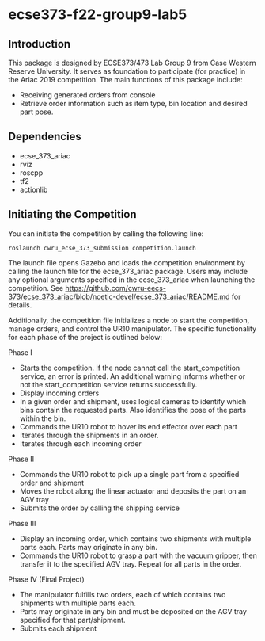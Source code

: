 # ecse373-f22-group9-lab5
## Introduction
This package is designed by ECSE373/473 Lab Group 9 from Case Western Reserve University. It serves as foundation to participate (for practice) in the Ariac 2019
competition. The main functions of this package include:
- Receiving generated orders from console
- Retrieve order information such as item type, bin location and desired part pose.
## Dependencies
- ecse_373_ariac
- rviz
- roscpp
- tf2
- actionlib

## Initiating the Competition
You can initiate the competition by calling the following line:

	roslaunch cwru_ecse_373_submission competition.launch

The launch file opens Gazebo and loads the competition environment by calling the launch file for the ecse_373_ariac package. Users may include any optional arguments specified in the ecse_373_ariac when launching the competition. See https://github.com/cwru-eecs-373/ecse_373_ariac/blob/noetic-devel/ecse_373_ariac/README.md for details.

Additionally, the competition file initializes a node to start the competition, manage orders, and control the UR10 manipulator. The specific functionality for each phase of the project is outlined below:

Phase I
- Starts the competition. If the node cannot call the start_competition service, an error is printed. An additional warning informs whether or not the start_competition service returns successfully.
- Display incoming orders
- In a given order and shipment, uses logical cameras to identify which bins contain the requested parts. Also identifies the pose of the parts within the bin.
- Commands the UR10 robot to hover its end effector over each part
- Iterates through the shipments in an order.
- Iterates through each incoming order

Phase II
- Commands the UR10 robot to pick up a single part from a specified order and shipment
- Moves the robot along the linear actuator and deposits the part on an AGV tray
- Submits the order by calling the shipping service

Phase III
- Display an incoming order, which contains two shipments with multiple parts each. Parts may originate in any bin.
- Commands the UR10 robot to grasp a part with the vacuum gripper, then transfer it to the specified AGV tray. Repeat for all parts in the order.

Phase IV (Final Project)
- The manipulator fulfills two orders, each of which contains two shipments with multiple parts each. 
- Parts may originate in any bin and must be deposited on the AGV tray specified for that part/shipment.
- Submits each shipment 
